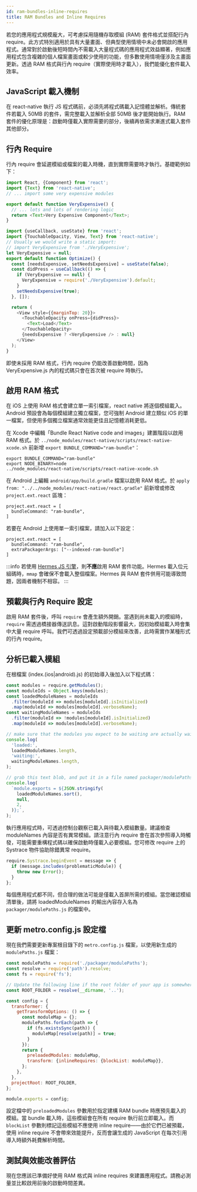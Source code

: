 ```yaml
---
id: ram-bundles-inline-requires
title: RAM Bundles and Inline Requires
---
```


若您的應用程式規模龐大，可考慮採用隨機存取模組 (RAM) 套件格式並搭配行內 require。此方式特別適用於具有大量畫面、但典型使用情境中未必會開啟的應用程式。通常對於啟動後短時間內不需載入大量程式碼的應用程式效益顯著，例如應用程式包含複雜的個人檔案畫面或較少使用的功能，但多數使用情境僅涉及主畫面更新。透過 RAM 格式與行內 require（實際使用時才載入），我們能優化套件載入效率。

## JavaScript 載入機制

在 react-native 執行 JS 程式碼前，必須先將程式碼載入記憶體並解析。傳統套件若載入 50MB 的套件，需完整載入並解析全部 50MB 後才能開始執行。RAM 套件的優化原理是：啟動時僅載入實際需要的部分，後續再依需求漸進式載入套件其他部分。

## 行內 Require

行內 require 會延遲模組或檔案的載入時機，直到實際需要時才執行。基礎範例如下：

```js title='VeryExpensive.js'
import React, {Component} from 'react';
import {Text} from 'react-native';
// ... import some very expensive modules

export default function VeryExpensive() {
  // ... lots and lots of rendering logic
  return <Text>Very Expensive Component</Text>;
}
```

```js title='Optimized.js'
import {useCallback, useState} from 'react';
import {TouchableOpacity, View, Text} from 'react-native';
// Usually we would write a static import:
// import VeryExpensive from './VeryExpensive';
let VeryExpensive = null;
export default function Optimize() {
  const [needsExpensive, setNeedsExpensive] = useState(false);
  const didPress = useCallback(() => {
    if (VeryExpensive == null) {
      VeryExpensive = require('./VeryExpensive').default;
    }
    setNeedsExpensive(true);
  }, []);

  return (
    <View style={{marginTop: 20}}>
      <TouchableOpacity onPress={didPress}>
        <Text>Load</Text>
      </TouchableOpacity>
      {needsExpensive ? <VeryExpensive /> : null}
    </View>
  );
}
```

即使未採用 RAM 格式，行內 require 仍能改善啟動時間，因為 VeryExpensive.js 內的程式碼只會在首次被 require 時執行。

## 啟用 RAM 格式

在 iOS 上使用 RAM 格式會建立單一索引檔案，react native 將逐個模組載入。Android 預設會為每個模組建立獨立檔案，您可強制 Android 建立類似 iOS 的單一檔案，但使用多個獨立檔案通常效能更佳且記憶體消耗更低。

在 Xcode 中編輯「Bundle React Native code and images」建置階段以啟用 RAM 格式。於 `../node_modules/react-native/scripts/react-native-xcode.sh` 前新增 `export BUNDLE_COMMAND="ram-bundle"`：

```
export BUNDLE_COMMAND="ram-bundle"
export NODE_BINARY=node
../node_modules/react-native/scripts/react-native-xcode.sh
```

在 Android 上編輯 `android/app/build.gradle` 檔案以啟用 RAM 格式。於 `apply from: "../../node_modules/react-native/react.gradle"` 前新增或修改 `project.ext.react` 區塊：

```
project.ext.react = [
  bundleCommand: "ram-bundle",
]
```

若要在 Android 上使用單一索引檔案，請加入以下設定：

```
project.ext.react = [
  bundleCommand: "ram-bundle",
  extraPackagerArgs: ["--indexed-ram-bundle"]
]
```

:::info
若使用 [Hermes JS 引擎](https://github.com/facebook/hermes)，則**不應**啟用 RAM 套件功能。Hermes 載入位元組碼時，`mmap` 會確保不會載入整個檔案。Hermes 與 RAM 套件併用可能導致問題，因兩者機制不相容。
:::

## 預載與行內 Require 設定

啟用 RAM 套件後，呼叫 `require` 會產生額外開銷。當遇到尚未載入的模組時，`require` 需透過橋接器傳送訊息。這對啟動階段影響最大，因初始模組載入時會集中大量 require 呼叫。我們可透過設定預載部分模組來改善，此時需實作某種形式的行內 require。

## 分析已載入模組

在根檔案 (index.(ios|android).js) 的初始導入後加入以下程式碼：

```js
const modules = require.getModules();
const moduleIds = Object.keys(modules);
const loadedModuleNames = moduleIds
  .filter(moduleId => modules[moduleId].isInitialized)
  .map(moduleId => modules[moduleId].verboseName);
const waitingModuleNames = moduleIds
  .filter(moduleId => !modules[moduleId].isInitialized)
  .map(moduleId => modules[moduleId].verboseName);

// make sure that the modules you expect to be waiting are actually waiting
console.log(
  'loaded:',
  loadedModuleNames.length,
  'waiting:',
  waitingModuleNames.length,
);

// grab this text blob, and put it in a file named packager/modulePaths.js
console.log(
  `module.exports = ${JSON.stringify(
    loadedModuleNames.sort(),
    null,
    2,
  )};`,
);
```

執行應用程式時，可透過控制台觀察已載入與待載入模組數量。建議檢查 moduleNames 內容是否有異常模組。請注意行內 require 會在首次參照導入時觸發，可能需要重構程式碼以確保啟動時僅載入必要模組。您可修改 require 上的 Systrace 物件協助除錯異常 require。

```js
require.Systrace.beginEvent = message => {
  if (message.includes(problematicModule)) {
    throw new Error();
  }
};
```

每個應用程式都不同，但合理的做法可能是僅載入首屏所需的模組。當您確認模組清單後，請將 loadedModuleNames 的輸出內容存入名為 `packager/modulePaths.js` 的檔案中。

## 更新 metro.config.js 設定檔

現在我們需要更新專案根目錄下的 `metro.config.js` 檔案，以使用新生成的 `modulePaths.js` 檔案：

```js
const modulePaths = require('./packager/modulePaths');
const resolve = require('path').resolve;
const fs = require('fs');

// Update the following line if the root folder of your app is somewhere else.
const ROOT_FOLDER = resolve(__dirname, '..');

const config = {
  transformer: {
    getTransformOptions: () => {
      const moduleMap = {};
      modulePaths.forEach(path => {
        if (fs.existsSync(path)) {
          moduleMap[resolve(path)] = true;
        }
      });
      return {
        preloadedModules: moduleMap,
        transform: {inlineRequires: {blockList: moduleMap}},
      };
    },
  },
  projectRoot: ROOT_FOLDER,
};

module.exports = config;
```

設定檔中的 `preloadedModules` 參數用於指定建構 RAM bundle 時應預先載入的模組。當 bundle 載入時，這些模組會在所有 require 執行前立即載入。而 `blockList` 參數則標記這些模組不應使用 inline require——由於它們已被預載，使用 inline require 不會帶來效能提升，反而會讓生成的 JavaScript 在每次引用導入時額外耗費解析時間。

## 測試與效能改善評估

現在您應該已準備好使用 RAM 格式與 inline requires 來建置應用程式。請務必測量並比較啟用前後的啟動時間差異。
